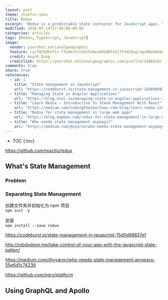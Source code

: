 ```yaml
---
layout: post
theme: Josefin-Sans
title: Redux
excerpt: "Redux is a predictable state container for JavaScript apps. "
modified: 2018-03-14T17:00:00-00:00
categories: articles
tags: [Redux, TypeScript, JavaScript]
image:
  vendor: yourshot.nationalgeographic
  feature: /u/fQYSUbVfts-T7odkrFJckdiFeHvab0GWOfzhj7tYdC0uglagsDNebKmqSZqJjgLTm0ihHnL4bDX5iv_C0b_sRQG0vyOYf8lD_FXDFgI_tr_3j6L-8iRofui2KkBMt482f75XEY0hMyFMP7Bt569V8e9rG0TEJmMVE95ZvqAi8arcqscMw8P3cVJaw4zVHrU-o_r8kAKs6YsfA31H9VL7GbgWjnrxd8sG8Q/
  credit: Huynh Dung
  creditlink: https://yourshot.nationalgeographic.com/profile/1486634/
comments: true
share: true
references:
  - id: 1
    title: "State management in JavaScript"
    url: "https://codeburst.io/state-management-in-javascript-15d0d98837e1"
  - title: "Managing State in Angular Applications"
    url: "https://blog.nrwl.io/managing-state-in-angular-applications-22b75ef5625f"
  - title: "Learn Redux — Introduction To State Management With React"
    url: "https://medium.com/codingthesmartway-com-blog/learn-redux-introduction-to-state-management-with-react-b87bc570b12a"
  - title: "Redux for state management in large web apps"
    url: "https://blog.mapbox.com/redux-for-state-management-in-large-web-apps-c7f3fab3ce9b"
  - title: "Who needs state management anyways?"
    url: "https://medium.com/@vyaron/who-needs-state-management-anyways-55e6d1c74239"
---
```


* TOC
{:toc}

https://github.com/reactjs/redux

## What's State Management
### Problem

### Separating State Management


创建文件夹并初始化为 npm 项目<br>
`npm init -y`


安装<br>
`npm install --save redux`



https://codeburst.io/state-management-in-javascript-15d0d98837e1

http://robdodson.me/take-control-of-your-app-with-the-javascript-state-patten/

https://medium.com/@vyaron/who-needs-state-management-anyways-55e6d1c74239


https://github.com/ngrx/platform



## Using GraphQL and Apollo



[State_pattern]:https://en.wikipedia.org/wiki/State_pattern
